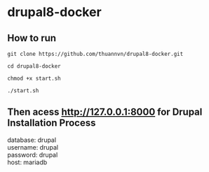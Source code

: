 # drupal8-docker
## How to run
```
git clone https://github.com/thuannvn/drupal8-docker.git
```
```
cd drupal8-docker
```
```
chmod +x start.sh
```
```
./start.sh

```

## Then acess http://127.0.0.1:8000 for Drupal Installation Process
database: drupal  
username: drupal  
password: drupal  
host: mariadb  


